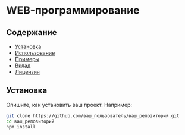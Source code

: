 # WEB-программирование


## Содержание

- [Установка](#установка)
- [Использование](#использование)
- [Примеры](#примеры)
- [Вклад](#вклад)
- [Лицензия](#лицензия)

## Установка

Опишите, как установить ваш проект. Например:

```bash
git clone https://github.com/ваш_пользователь/ваш_репозиторий.git
cd ваш_репозиторий
npm install
